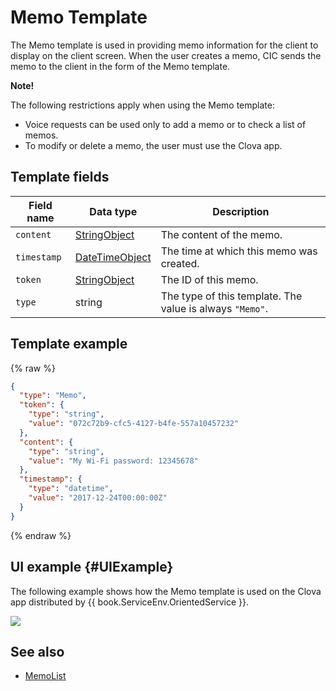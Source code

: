 # Memo Template
The Memo template is used in providing memo information for the client to display on the client screen. When the user creates a memo, CIC sends the memo to the client in the form of the Memo template.

<div class="note">
<p><strong>Note!</strong></p>
<p>The following restrictions apply when using the Memo template:</p>
<ul>
  <li>Voice requests can be used only to add a memo or to check a list of memos.</li>
  <li>To modify or delete a memo, the user must use the Clova app.</li>
</ul>
</div>

## Template fields

| Field name       | Data type    | Description                     |
|---------------|---------|-----------------------------|
| `content`     | [StringObject](/Develop/References/ContentTemplates/Shared_Objects.md#StringObject)     | The content of the memo.  |
| `timestamp`   | [DateTimeObject](/Develop/References/ContentTemplates/Shared_Objects.md#DateTimeObject) | The time at which this memo was created. |
| `token`       | [StringObject](/Develop/References/ContentTemplates/Shared_Objects.md#StringObject)     | The ID of this memo.  |
| `type`        | string                                                                              | The type of this template. The value is always `"Memo"`.             |

## Template example

{% raw %}

```json
{
  "type": "Memo",
  "token": {
    "type": "string",
    "value": "072c72b9-cfc5-4127-b4fe-557a10457232"
  },
  "content": {
    "type": "string",
    "value": "My Wi-Fi password: 12345678"
  },
  "timestamp": {
    "type": "datetime",
    "value": "2017-12-24T00:00:00Z"
  }
}
```

{% endraw %}

## UI example {#UIExample}

The following example shows how the Memo template is used on the Clova app distributed by {{ book.ServiceEnv.OrientedService }}.

![](/Develop/Assets/Images/Content_Template-Memo.png)

## See also
* [MemoList](/Develop/References/ContentTemplates/MemoList.md)
